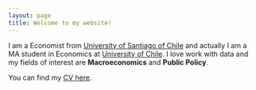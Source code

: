 ```yaml
---
layout: page
title: Welcome to my website!
---
```


I am a Economist from [University of Santiago of Chile](https://www.usach.cl/) and actually I am a MA student in Economics at [University of Chile](https://www.postgradouchile.cl/programa/magister/magister-en-economia/). I love work with data and my fields of interest are **Macroeconomics** and **Public Policy**.

You can find my [CV here](../pdf/DanielPailanir-cv.pdf).
